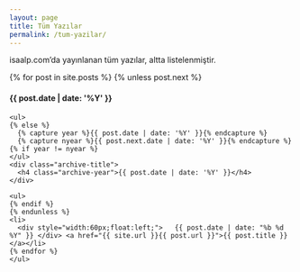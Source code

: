```yaml
---
layout: page
title: Tüm Yazılar
permalink: /tum-yazilar/
---
```



isaalp.com’da yayınlanan tüm yazılar, altta listelenmiştir.




<div class="archive">
  <div class="timeline" id="timeline">
    {% for post in site.posts %}
    {% unless post.next %}
    <div class="archive-title">
      <h4 class="archive-year">{{ post.date | date: '%Y' }}</h4>
    </div>

    <ul>
    {% else %}
      {% capture year %}{{ post.date | date: '%Y' }}{% endcapture %}
      {% capture nyear %}{{ post.next.date | date: '%Y' }}{% endcapture %}
    {% if year != nyear %}
    </ul>
    <div class="archive-title">
      <h4 class="archive-year">{{ post.date | date: '%Y' }}</h4>
    </div>

    <ul>
    {% endif %}
    {% endunless %}
    <li>
      <div style="width:60px;float:left;">   {{ post.date | date: "%b %d %Y" }} </div> <a href="{{ site.url }}{{ post.url }}">{{ post.title }}</a></li>
    {% endfor %}
    </ul>

  </div>
